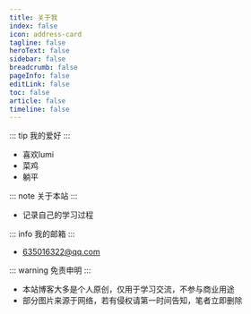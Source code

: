 ```yaml
---
title: 关于我
index: false
icon: address-card
tagline: false
heroText: false
sidebar: false
breadcrumb: false
pageInfo: false
editLink: false
toc: false
article: false
timeline: false
---
```


::: tip 我的爱好
:::

- 喜欢lumi
- 菜鸡
- 躺平

::: note 关于本站
:::

- 记录自己的学习过程

::: info 我的邮箱
:::

- 635016322@qq.com

::: warning 免责申明
:::

- 本站博客大多是个人原创，仅用于学习交流，不参与商业用途
- 部分图片来源于网络，若有侵权请第一时间告知，笔者立即删除